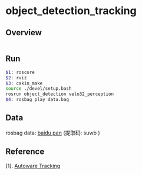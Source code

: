 # object_detection_tracking

## Overview

![]()

## Run

```bash
$1: roscore
$2: rviz
$3: cakin_make
source ./devel/setup.bash
rosrun object_detection velo32_perception
$4: rosbag play data.bag
```

## Data

rosbag data: [baidu pan](https://pan.baidu.com/s/1mE3lrXIhxCJZ3qfk0VCqAA) (提取码: suwb )

## Reference

[1]. [Autoware Tracking](https://github.com/Autoware-AI/core_perception/tree/master/lidar_imm_ukf_pda_track)
